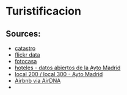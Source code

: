 # Turistificacion

## Sources:
- [catastro]()
- [flickr data]()
- [fotocasa]()
- [hoteles - datos abiertos de la Ayto Madrid](https://datos.madrid.es/sites/v/index.jsp?vgnextoid=df42a73970504510VgnVCM2000001f4a900aRCRD&vgnextchannel=374512b9ace9f310VgnVCM100000171f5a0aRCRD)
- [local 200 / local 300 - Ayto Madrid](https://datos.madrid.es/sites/v/index.jsp?vgnextoid=66665cde99be2410VgnVCM1000000b205a0aRCRD&vgnextchannel=374512b9ace9f310VgnVCM100000171f5a0aRCRD)
- [Airbnb via AirDNA](http://insideairbnb.com/get-the-data)
- []()